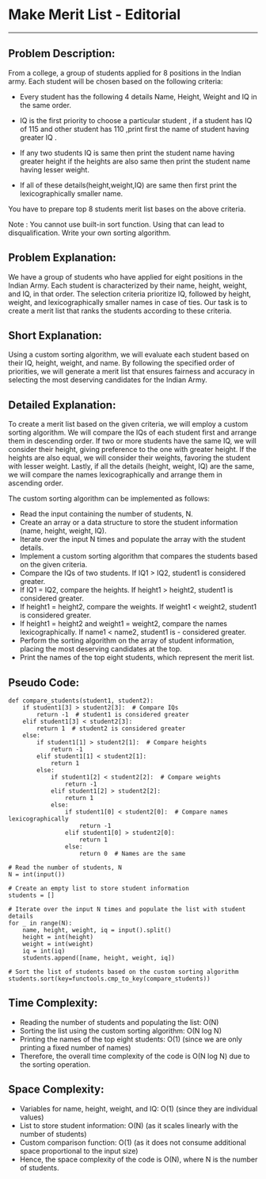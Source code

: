 # Make Merit List - Editorial

* * *

## Problem Description:

From a college, a group of students applied for 8 positions in the Indian army. Each student will be chosen based on the following criteria:

- Every student has the following 4 details Name, Height, Weight and IQ in the same order.

- IQ is the first priority to choose a particular student , if a student has IQ of 115 and other student has 110 ,print first the name of student having greater IQ .

- If any two students IQ is same then print the student name having greater height if the heights are also same then print the student name having lesser weight.

- If all of these details(height,weight,IQ) are same then first print the lexicographically smaller name.

You have to prepare top 8 students  merit list bases on the above criteria.

Note : You cannot use built-in sort function. Using that can lead to disqualification. Write your own sorting algorithm.

## Problem Explanation:

We have a group of students who have applied for eight positions in the Indian Army. Each student is characterized by their name, height, weight, and IQ, in that order. The selection criteria prioritize IQ, followed by height, weight, and lexicographically smaller names in case of ties. Our task is to create a merit list that ranks the students according to these criteria.



## Short Explanation:

Using a custom sorting algorithm, we will evaluate each student based on their IQ, height, weight, and name. By following the specified order of priorities, we will generate a merit list that ensures fairness and accuracy in selecting the most deserving candidates for the Indian Army.

## Detailed Explanation:
To create a merit list based on the given criteria, we will employ a custom sorting algorithm. We will compare the IQs of each student first and arrange them in descending order. If two or more students have the same IQ, we will consider their height, giving preference to the one with greater height. If the heights are also equal, we will consider their weights, favoring the student with lesser weight. Lastly, if all the details (height, weight, IQ) are the same, we will compare the names lexicographically and arrange them in ascending order.

The custom sorting algorithm can be implemented as follows:

- Read the input containing the number of students, N.
- Create an array or a data structure to store the student information (name, height, weight, IQ).
- Iterate over the input N times and populate the array with the student details.
- Implement a custom sorting algorithm that compares the students based on the given criteria.
- Compare the IQs of two students. If IQ1 > IQ2, student1 is considered greater.
- If IQ1 = IQ2, compare the heights. If height1 > height2, student1 is considered greater.
- If height1 = height2, compare the weights. If weight1 < weight2, student1 is considered greater.
- If height1 = height2 and weight1 = weight2, compare the names lexicographically. If name1 < name2, student1 is - considered greater.
- Perform the sorting algorithm on the array of student information, placing the most deserving candidates at the top.
- Print the names of the top eight students, which represent the merit list.


## Pseudo Code:

```
def compare_students(student1, student2):
    if student1[3] > student2[3]:  # Compare IQs
        return -1  # student1 is considered greater
    elif student1[3] < student2[3]:
        return 1  # student2 is considered greater
    else:
        if student1[1] > student2[1]:  # Compare heights
            return -1
        elif student1[1] < student2[1]:
            return 1
        else:
            if student1[2] < student2[2]:  # Compare weights
                return -1
            elif student1[2] > student2[2]:
                return 1
            else:
                if student1[0] < student2[0]:  # Compare names lexicographically
                    return -1
                elif student1[0] > student2[0]:
                    return 1
                else:
                    return 0  # Names are the same

# Read the number of students, N
N = int(input())

# Create an empty list to store student information
students = []

# Iterate over the input N times and populate the list with student details
for _ in range(N):
    name, height, weight, iq = input().split()
    height = int(height)
    weight = int(weight)
    iq = int(iq)
    students.append([name, height, weight, iq])

# Sort the list of students based on the custom sorting algorithm
students.sort(key=functools.cmp_to_key(compare_students))

```

## Time Complexity:

- Reading the number of students and populating the list: O(N)
- Sorting the list using the custom sorting algorithm: O(N log N)
- Printing the names of the top eight students: O(1) (since we are only printing a fixed number of names)
- Therefore, the overall time complexity of the code is O(N log N) due to the sorting operation.

## Space Complexity:

- Variables for name, height, weight, and IQ: O(1) (since they are individual values)
- List to store student information: O(N) (as it scales linearly with the number of students)
- Custom comparison function: O(1) (as it does not consume additional space proportional to the input size)
- Hence, the space complexity of the code is O(N), where N is the number of students.
